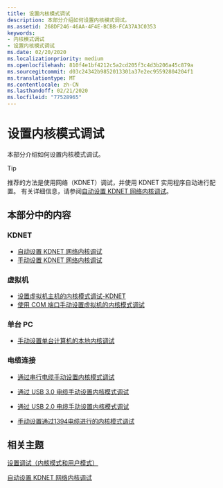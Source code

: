 ```yaml
---
title: 设置内核模式调试
description: 本部分介绍如何设置内核模式调试。
ms.assetid: 268DF246-46AA-4F4E-BCBB-FCA37A3C0353
keywords:
- 内核模式调试
- 设置内核模式调试
ms.date: 02/20/2020
ms.localizationpriority: medium
ms.openlocfilehash: 810f4e1bf4212c5a2cd205f3c4d3b206a45c879a
ms.sourcegitcommit: d03c24342b9852013301a37e2ec95592804204f1
ms.translationtype: MT
ms.contentlocale: zh-CN
ms.lasthandoff: 02/21/2020
ms.locfileid: "77528965"
---
```

# <a name="span-iddebuggersetting_up_kernel-mode_debugging_in_windbg__cdb__or_ntsdspansetting-up-kernel-mode-debugging"></a><span id="debugger.setting_up_kernel-mode_debugging_in_windbg__cdb__or_ntsd"></span>设置内核模式调试

本部分介绍如何设置内核模式调试。

>[!TIP]
>推荐的方法是使用网络（KDNET）调试，并使用 KDNET 实用程序自动进行配置。 有关详细信息，请参阅[自动设置 KDNET 网络内核调试](setting-up-a-network-debugging-connection-automatically.md)。

## <a name="span-idin_this_sectionspanin-this-section"></a><span id="in_this_section"></span>本部分中的内容

### <a name="kdnet"></a>KDNET

- [自动设置 KDNET 网络内核调试](setting-up-a-network-debugging-connection-automatically.md)
- [手动设置 KDNET 网络内核调试](setting-up-a-network-debugging-connection.md)

### <a name="virtual-machines"></a>虚拟机

- [设置虚拟机主机的内核模式调试-KDNET](setting-up-network-debugging-of-a-virtual-machine-host.md)
- [使用 COM 端口手动设置虚拟机的内核模式调试](attaching-to-a-virtual-machine--kernel-mode-.md)

### <a name="single-pc"></a>单台 PC

- [手动设置单台计算机的本地内核调试](setting-up-local-kernel-debugging-of-a-single-computer-manually.md)

### <a name="cable-connections"></a>电缆连接

- [通过串行电缆手动设置内核模式调试](setting-up-a-null-modem-cable-connection.md)

- [通过 USB 3.0 电缆手动设置内核模式调试](setting-up-a-usb-3-0-debug-cable-connection.md)
- [通过 USB 2.0 电缆手动设置内核模式调试](setting-up-a-usb-2-0-debug-cable-connection.md)

- [手动设置通过1394电缆进行的内核模式调试](setting-up-a-1394-cable-connection.md)

## <a name="span-idrelated_topicsspanrelated-topics"></a><span id="related_topics"></span>相关主题

[设置调试（内核模式和用户模式）](getting-set-up-for-debugging.md)

[自动设置 KDNET 网络内核调试](setting-up-a-network-debugging-connection-automatically.md)
